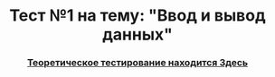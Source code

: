 <h1 align="center">Тест №1 на тему: "Ввод и вывод данных"</h1>
<h3 align="center"><a href="https://forms.gle/oUat6AuFRoBBuQfLA">Теоретическое тестирование находится Здесь</a></h3>
